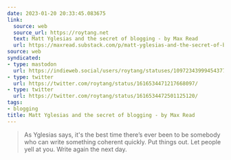 ```yaml
---
date: 2023-01-20 20:33:45.083675
link:
  source: web
  source_url: https://roytang.net
  text: Matt Yglesias and the secret of blogging - by Max Read
  url: https://maxread.substack.com/p/matt-yglesias-and-the-secret-of-blogging
source: web
syndicated:
- type: mastodon
  url: https://indieweb.social/users/roytang/statuses/109723439994543776
- type: twitter
  url: https://twitter.com/roytang/status/1616534471217668097/
- type: twitter
  url: https://twitter.com/roytang/status/1616534472501125120/
tags:
- blogging
title: Matt Yglesias and the secret of blogging - by Max Read
---
```


> As Yglesias says, it's the best time there’s ever been to be somebody who can write something coherent quickly. Put things out. Let people yell at you. Write again the next day.